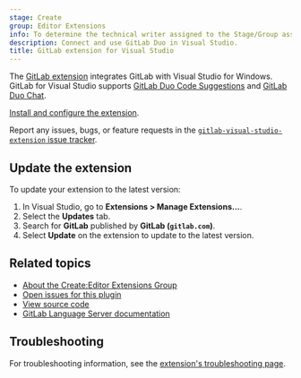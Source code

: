 ```yaml
---
stage: Create
group: Editor Extensions
info: To determine the technical writer assigned to the Stage/Group associated with this page, see https://handbook.gitlab.com/handbook/product/ux/technical-writing/#assignments
description: Connect and use GitLab Duo in Visual Studio.
title: GitLab extension for Visual Studio
---
```


The [GitLab extension](https://marketplace.visualstudio.com/items?itemName=GitLab.GitLabExtensionForVisualStudio)
integrates GitLab with Visual Studio for Windows. GitLab for Visual Studio supports
[GitLab Duo Code Suggestions](../../user/project/repository/code_suggestions/_index.md)
and [GitLab Duo Chat](../../user/gitlab_duo_chat/_index.md#use-gitlab-duo-chat-in-visual-studio-for-windows).

[Install and configure the extension](setup.md).

Report any issues, bugs, or feature requests in the
[`gitlab-visual-studio-extension` issue tracker](https://gitlab.com/gitlab-org/editor-extensions/gitlab-visual-studio-extension/-/issues).

## Update the extension

To update your extension to the latest version:

1. In Visual Studio, go to **Extensions > Manage Extensions...**.
1. Select the **Updates** tab.
1. Search for **GitLab** published by **GitLab (`gitlab.com`)**.
1. Select **Update** on the extension to update to the latest version.

## Related topics

- [About the Create:Editor Extensions Group](https://handbook.gitlab.com/handbook/engineering/development/dev/create/editor-extensions/)
- [Open issues for this plugin](https://gitlab.com/gitlab-org/editor-extensions/gitlab-visual-studio-extension/-/issues/)
- [View source code](https://gitlab.com/gitlab-org/editor-extensions/gitlab-visual-studio-extension)
- [GitLab Language Server documentation](../language_server/_index.md)

## Troubleshooting

For troubleshooting information, see the
[extension's troubleshooting page](visual_studio_troubleshooting.md).
